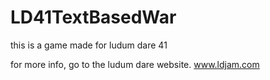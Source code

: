 # LD41TextBasedWar

this is a game made for ludum dare 41

for more info, go to the ludum dare website. www.ldjam.com
